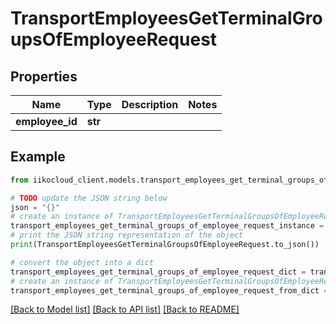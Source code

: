 # TransportEmployeesGetTerminalGroupsOfEmployeeRequest


## Properties

Name | Type | Description | Notes
------------ | ------------- | ------------- | -------------
**employee_id** | **str** |  | 

## Example

```python
from iikocloud_client.models.transport_employees_get_terminal_groups_of_employee_request import TransportEmployeesGetTerminalGroupsOfEmployeeRequest

# TODO update the JSON string below
json = "{}"
# create an instance of TransportEmployeesGetTerminalGroupsOfEmployeeRequest from a JSON string
transport_employees_get_terminal_groups_of_employee_request_instance = TransportEmployeesGetTerminalGroupsOfEmployeeRequest.from_json(json)
# print the JSON string representation of the object
print(TransportEmployeesGetTerminalGroupsOfEmployeeRequest.to_json())

# convert the object into a dict
transport_employees_get_terminal_groups_of_employee_request_dict = transport_employees_get_terminal_groups_of_employee_request_instance.to_dict()
# create an instance of TransportEmployeesGetTerminalGroupsOfEmployeeRequest from a dict
transport_employees_get_terminal_groups_of_employee_request_from_dict = TransportEmployeesGetTerminalGroupsOfEmployeeRequest.from_dict(transport_employees_get_terminal_groups_of_employee_request_dict)
```
[[Back to Model list]](../README.md#documentation-for-models) [[Back to API list]](../README.md#documentation-for-api-endpoints) [[Back to README]](../README.md)


